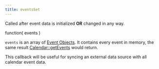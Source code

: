 ```yaml
---
title: eventsSet
---
```


Called after event data is initialized **OR** changed in any way.

<div class='spec'>
function( events )
</div>

`events` is an array of [Event Objects](event-object). It contains every event in memory, the same result [Calendar::getEvents](Calendar-getEvents) would return.

This callback will be useful for syncing an external data source with all calendar event data.
